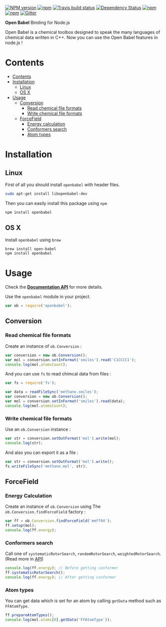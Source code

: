 [![NPM version](http://img.shields.io/npm/v/openbabel.svg?style=flat)](https://www.npmjs.org/package/openbabel) [![npm](https://img.shields.io/codacy/5720fd610c5345299f03eb7dd6fc6184.svg?style=flat)](https://www.codacy.com/public/netfars/openbabel-node) [![Travis build status](http://img.shields.io/travis/mohebifar/openbabel-node/master.svg?style=flat)](https://travis-ci.org/mohebifar/openbabel-node) [![Dependency Status](https://david-dm.org/mohebifar/openbabel-node.svg?style=flat)](https://david-dm.org/mohebifar/openbabel-node) [![npm](https://img.shields.io/npm/dm/openbabel.svg?style=flat)](https://www.npmjs.com/package/openbabel) [![npm](https://img.shields.io/npm/l/openbabel.svg?style=flat)](http://www.gnu.org/copyleft/gpl.html) [![Gitter](https://badges.gitter.im/Join%20Chat.svg)](https://gitter.im/mohebifar/openbabel-node?utm_source=badge&utm_medium=badge&utm_campaign=pr-badge&utm_content=badge)

**Open Babel** Binding for Node.js

Open Babel is a chemical toolbox designed to speak the many languages of chemical data written in C++. Now you can use the Open Babel features in node.js !

<h1 id="contents">Contents</h1>

* [Contents](#contents)
* [Installation](#installation)
    * [Linux](#linux)
    * [OS X](#osx)
* [Usage](#usage)
    * [Conversion](#usage-conversion)
        * [Read chemical file formats](#usage-conversion-read-chemical-file-formats)
        * [Write chemical file formats](#usage-conversion-write-chemical-file-formats)
    * [ForceField](#usage-forcefield)
        * [Energy calculation](#usage-forcefield-energy-calculation)
        * [Conformers search](#usage-forcefield-conformers-search)
        * [Atom types](#atom-types)


<h1 id="installation">Installation</h1>

<h2 id="linux">Linux</h2>

First of all you should install `openbabel` with header files.

```bash
sudo apt-get install libopenbabel-dev
```

Then you can easily install this package using `npm`

```bash
npm install openbabel
```

<h2 id="linux">OS X</h2>

Install `openbabel` using `brew`

```bash
brew install open-babel
npm install openbabel
```

<h1 id="usage">Usage</h1>

Check the **[Documentation API](http://mohebifar.github.io/openbabel-node/api/)** for more details.

Use the `openbabel` module in your project.

```js
var ob = require('openbabel');
```

<h2 id="usage-conversion">Conversion</h2>

<h3 id="usage-conversion-read-chemical-file-formats">Read chemical file formats</h3>

Create an instance of `ob.Conversion` :

```js
var conversion = new ob.Conversion();
var mol = conversion.setInFormat('smiles').read('C1CCCC1');
console.log(mol.atomsCount);
```

And you can use `fs` to read chimcal data from files :

```js
var fs = require('fs');

var data = readFileSync('methane.smiles');
var conversion = new ob.Conversion();
var mol = conversion.setInFormat('smiles').read(data);
console.log(mol.atomsCount);
```

<h3 id="usage-conversion-write-chemical-file-formats">Write chemical file formats</h3>

Use an `ob.Conversion` instance :

```js
var str = conversion.setOutFormat('mol').write(mol);
console.log(str);
```

And also you can export it as a file :

```js
var str = conversion.setOutFormat('mol').write();
fs.writeFileSync('methane.mol', str);
```

<h2 id="usage-forcefield">ForceField</h2>

<h3 id="usage-forcefield-energy-calculation">Energy Calculation</h3>

Create an instance of `ob.Conversion` using The `ob.Conversion.findForceField` factory :

```js
var ff = ob.Conversion.findForceField('mmff94');
ff.setup(mol);
console.log(ff.energy);
```

<h3 id="usage-forcefield-conformers-search">Conformers search</h3>

Call one of `systematicRotorSearch`, `randomRotorSearch`, `weightedRotorSearch`. (Read more in [API](http://mohebifar.github.io/openbabel-node/api/))

```js
console.log(ff.energy); // Before getting conformer
ff.systematicRotorSearch();
console.log(ff.energy); // After getting conformer
```

<h3 id="atom-types">Atom types</h3>

You can get data which is set for an atom by calling `getData` method such as `FFAtomType`.

```js
ff.prepareAtomTypes();
console.log(mol.atoms[0].getData('FFAtomType'));
```
